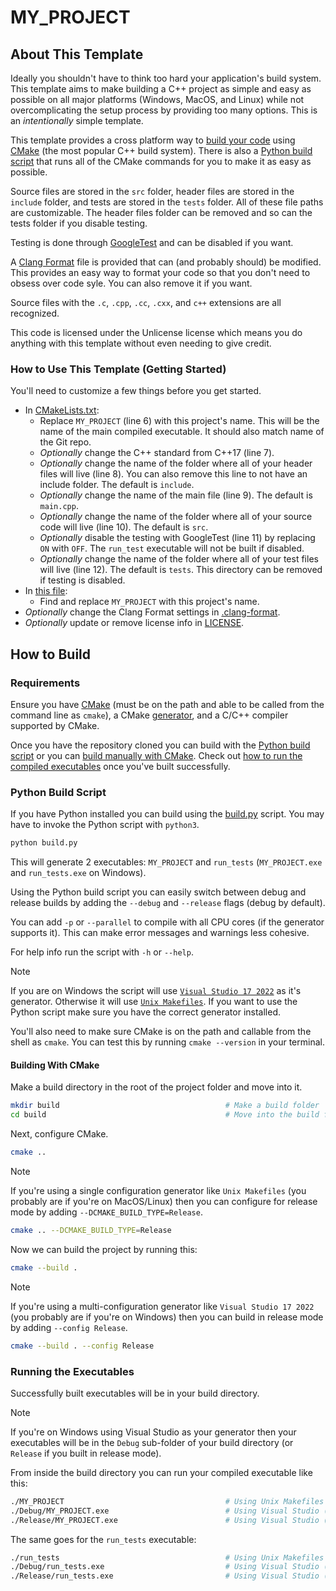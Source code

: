 # MY_PROJECT

## About This Template

Ideally you shouldn't have to think too hard your application's build system.
This template aims to make building a C++ project as simple and easy as
possible on all major platforms (Windows, MacOS, and Linux) while not
overcomplicating the setup process by providing too many options. This is an
*intentionally* simple template.

This template provides a cross platform way to [build your code](#how-to-build)
using [CMake](https://cmake.org) (the most popular C++ build system). There is
also a [Python build script](#python-build-script) that runs all of the CMake
commands for you to make it as easy as possible.

Source files are stored in the `src` folder, header files are stored in the
`include` folder, and tests are stored in the `tests` folder. All of these file
paths are customizable. The header files folder can be removed and so can the
tests folder if you disable testing.

Testing is done through [GoogleTest](https://github.com/google/googletest) and
can be disabled if you want.

A [Clang Format](https://clang.llvm.org/docs/ClangFormatStyleOptions.html) file
is provided that can (and probably should) be modified. This provides an easy
way to format your code so that you don't need to obsess over code syle. You can
also remove it if you want.

Source files with the `.c`, `.cpp`, `.cc`, `.cxx`, and `c++` extensions are all
recognized.

This code is licensed under the Unlicense license which means you do anything
with this template without even needing to give credit.

### How to Use This Template (Getting Started)

You'll need to customize a few things before you get started.

- In [CMakeLists.txt](./CMakeLists.txt):
  - Replace `MY_PROJECT` (line 6) with this project's name. This will be the
    name of the main compiled executable. It should also match name of the Git
    repo.
  - *Optionally* change the C++ standard from C++17 (line 7).
  - *Optionally* change the name of the folder where all of your header files
    will live (line 8). You can also remove this line to not have an include
    folder. The default is `include`.
  - *Optionally* change the name of the main file (line 9). The default is
    `main.cpp`.
  - *Optionally* change the name of the folder where all of your source code
    will live (line 10). The default is `src`.
  - *Optionally* disable the testing with GoogleTest (line 11) by replacing `ON`
    with `OFF`. The `run_test` executable will not be built if disabled.
  - *Optionally* change the name of the folder where all of your test files will
    live (line 12). The default is `tests`. This directory can be removed if
    testing is disabled.
- In [this file](./README.md):
  - Find and replace `MY_PROJECT` with this project's name.
- *Optionally* change the Clang Format settings in
  [.clang-format](./.clang-format).
- *Optionally* update or remove license info in [LICENSE](./LICENSE).

## How to Build

### Requirements

Ensure you have [CMake](https://cmake.org) (must be on the path and able to be
called from the command line as `cmake`), a CMake
[generator](https://cmake.org/cmake/help/latest/manual/cmake-generators.7.html),
and a C/C++ compiler supported by CMake.

Once you have the repository cloned you can build with the
[Python build script](#python-build-script) or you can
[build manually with CMake](#building-with-cmake). Check out
[how to run the compiled executables](#running-the-executables) once you've
built successfully.

### Python Build Script

If you have Python installed you can build using the [build.py](./build.py)
script. You may have to invoke the Python script with `python3`.

```sh
python build.py
```

This will generate 2 executables: `MY_PROJECT` and `run_tests`
(`MY_PROJECT.exe` and `run_tests.exe` on Windows).

Using the Python build script you can easily switch between debug and release
builds by adding the `--debug` and `--release` flags (debug by default).

You can add `-p` or `--parallel` to compile with all CPU cores (if the generator
supports it). This can make error messages and warnings less cohesive.

For help info run the script with `-h` or `--help`.

> [!NOTE]
> If you are on Windows the script will use
> [`Visual Studio 17 2022`](https://visualstudio.microsoft.com/) as it's
> generator. Otherwise it will use
> [`Unix Makefiles`](https://www.gnu.org/software/make/). If you want to use
> the Python script make sure you have the correct generator installed.
>
> You'll also need to make sure CMake is on the path and callable from the
> shell as `cmake`. You can test this by running `cmake --version` in your
> terminal.

#### Building With CMake

Make a build directory in the root of the project folder and move into it.

```sh
mkdir build                                     # Make a build folder
cd build                                        # Move into the build folder
```

Next, configure CMake.

```sh
cmake ..
```

> [!NOTE]
> If you're using a single configuration generator like `Unix Makefiles` (you
> probably are if you're on MacOS/Linux) then you can configure for release mode
> by adding `--DCMAKE_BUILD_TYPE=Release`.
>
> ```sh
> cmake .. --DCMAKE_BUILD_TYPE=Release
> ```

Now we can build the project by running this:

```sh
cmake --build .
```

> [!NOTE]
> If you're using a multi-configuration generator like `Visual Studio 17 2022`
> (you probably are if you're on Windows) then you can build in release mode by
> adding `--config Release`.
>
> ```sh
> cmake --build . --config Release
> ```

### Running the Executables

Successfully built executables will be in your build directory.

> [!NOTE]
> If you're on Windows using Visual Studio as your generator then your
> executables will be in the `Debug` sub-folder of your build directory (or
> `Release` if you built in release mode).

From inside the build directory you can run your compiled executable like this:

```sh
./MY_PROJECT                                    # Using Unix Makefiles
./Debug/MY_PROJECT.exe                          # Using Visual Studio (debug)
./Release/MY_PROJECT.exe                        # Using Visual Studio (release)
```

The same goes for the `run_tests` executable:

```sh
./run_tests                                     # Using Unix Makefiles
./Debug/run_tests.exe                           # Using Visual Studio (debug)
./Release/run_tests.exe                         # Using Visual Studio (release)
```
